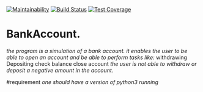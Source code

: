 [![Maintainability](https://api.codeclimate.com/v1/badges/8b23f670b8128ea02baf/maintainability)](https://codeclimate.com/github/3Nakajugo/challenge2_5/maintainability)
[![Build Status](https://travis-ci.org/3Nakajugo/challenge2_5.svg?branch=master)](https://travis-ci.org/3Nakajugo/challenge2_5)
[![Test Coverage](https://api.codeclimate.com/v1/badges/8b23f670b8128ea02baf/test_coverage)](https://codeclimate.com/github/3Nakajugo/challenge2_5/test_coverage)

# BankAccount.
*the program is a simulation of a bank account. it enables the user to be able to open an account and be able to perform tasks like:*
withdrawing
Depositing
check balance
close account
*the user is not able to withdraw or deposit a negative amount in the account.*

#requirement
*one should have a version of python3 running*